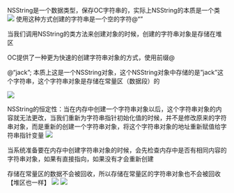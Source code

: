 NSString是一个数据类型，保存OC字符串的，实际上NSString的本质是一个类
![](https://tva1.sinaimg.cn/large/0081Kckwly1gly4rhv2ywj3081022756.jpg)
使用这种方式创建的字符串是一个空的字符@“”

当我们调用NSString的类方法来创建对象的时候，创建的字符串对象是存储在堆区

OC提供了一种更为快速的创建字符串对象的方式，使用前缀@

@“jack”;
本质上这是一个NSString对象，这个NSString对象中存储的是”jack”这个字符串，这个字符串对象是存储在常量区（数据段）的

![](https://tva1.sinaimg.cn/large/0081Kckwly1gly4rpku0sj30gi096mye.jpg)

NSString的恒定性：当在内存中创建一个字符串对象以后，这个字符串对象的内容就无法更改，当我们重新为字符串指针初始化值的时候，并不是修改原来的字符串对象，而是重新的创建一个字符串对象，将这个字符串对象的地址重新赋值给字符串指针变量
![](https://tva1.sinaimg.cn/large/0081Kckwly1gly4rxdc8kj30eg0ae756.jpg)

当系统准备要在内存中创建字符串对象的时候，会先检查内存中是否有相同内容的字符串对象，如果有直接指向，如果没有才会重新创建

存储在常量区的数据不会被回收，所以存储在常量区的字符串对象也不会被回收【堆区也一样】
![](https://tva1.sinaimg.cn/large/0081Kckwly1gly4s4r2d6j30ck08tdjc.jpg)
![](https://tva1.sinaimg.cn/large/0081Kckwly1gly4scarf2j30dj09i77o.jpg)